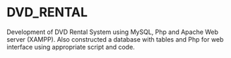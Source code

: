 # DVD_RENTAL
 Development of DVD Rental System using MySQL, Php and Apache Web server (XAMPP). Also constructed a database with tables and Php for web interface using appropriate script and code.
